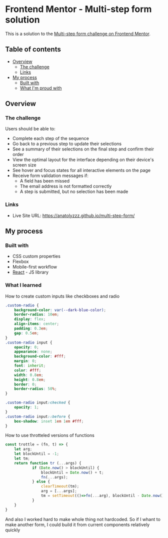 # Frontend Mentor - Multi-step form solution
This is a solution to the [Multi-step form challenge on Frontend Mentor](https://www.frontendmentor.io/challenges/multistep-form-YVAnSdqQBJ). 

## Table of contents

- [Overview](#overview)
  - [The challenge](#the-challenge)
  - [Links](#links)
- [My process](#my-process)
  - [Built with](#built-with)
  - [What I'm proud with](#what-i-learned)


## Overview

### The challenge

Users should be able to:

- Complete each step of the sequence
- Go back to a previous step to update their selections
- See a summary of their selections on the final step and confirm their order
- View the optimal layout for the interface depending on their device's screen size
- See hover and focus states for all interactive elements on the page
- Receive form validation messages if:
  - A field has been missed
  - The email address is not formatted correctly
  - A step is submitted, but no selection has been made

### Links

- Live Site URL: https://anatolyzzz.github.io/multi-step-form/

## My process

### Built with

- CSS custom properties
- Flexbox
- Mobile-first workflow
- [React](https://reactjs.org/) - JS library

### What I learned

How to create custom inputs like checkboxes and radio

```css
.custom-radio {
    background-color: var(--dark-blue-color);
    border-radius: 10em;
    display: flex;
    align-items: center;
    padding: 0.3em;
    gap: 0.5em;
}
.custom-radio input {
    opacity: 0;
    appearance: none;
    background-color: #fff;
    margin: 0;
    font: inherit;
    color: #fff;
    width: 0.8em;
    height: 0.8em;
    border: 0;
    border-radius: 50%;
}

.custom-radio input:checked {
    opacity: 1;
}
.custom-radio input::before {
    box-shadow: inset 1em 1em #fff;
}
```
How to use throtteled versions of functions 
```js
const trottle = (fn, t) => {
    let arg;
    let blockUntil = -1;
    let tm;
    return function tr (...args) {
            if (Date.now() > blockUntil) {
                blockUntil = Date.now() + t;
                fn(...args);
            } else {
                clearTimeout(tm);
                arg = [...args];
                tm = setTimeout(()=>fn(...arg), blockUntil - Date.now())
            }
    }
}
```
And also I worked hard to make whole thing not hardcoded. So if I whant to make another form, I could build it from current components relatively quickly
